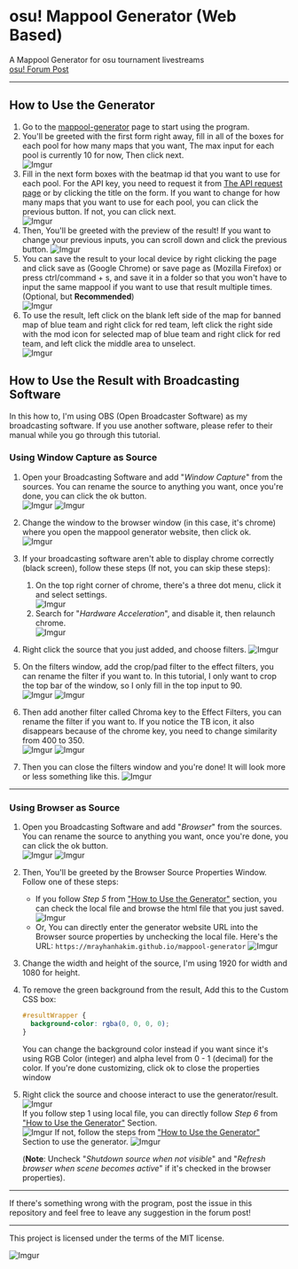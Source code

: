 # osu! Mappool Generator (Web Based)

A Mappool Generator for osu tournament livestreams  
[osu! Forum Post](https://osu.ppy.sh/community/forums/topics/937671)

---

## How to Use the Generator

1. Go to the [mappool-generator](https://sea-mods.github.io/username.github.io/) page to start using the program.
2. You'll be greeted with the first form right away, fill in all of the boxes for each pool for how many maps that you want, The max input for each pool is currently 10 for now, Then click next.  
   ![Imgur](https://i.imgur.com/Ph2zqG1.png "First Form Example")
3. Fill in the next form boxes with the beatmap id that you want to use for each pool. For the API key, you need to request it from [The API request page](https://old.ppy.sh/p/api) or by clicking the title on the form. If you want to change for how many maps that you want to use for each pool, you can click the previous button. If not, you can click next.  
   ![Imgur](https://i.imgur.com/64inYyf.png "Second Form Example")
4. Then, You'll be greeted with the preview of the result! If you want to change your previous inputs, you can scroll down and click the previous button.
   ![Imgur](https://i.imgur.com/QOHv4Ky.png "Result!")
5. You can save the result to your local device by right clicking the page and click save as (Google Chrome) or save page as (Mozilla Firefox) or press ctrl/command + s, and save it in a folder so that you won't have to input the same mappool if you want to use that result multiple times. (Optional, but **Recommended**)  
   ![Imgur](https://i.imgur.com/ao9w1Mz.png "Chrome Context Menu")
6. To use the result, left click on the blank left side of the map for banned map of blue team and right click for red team, left click the right side with the mod icon for selected map of blue team and right click for red team, and left click the middle area to unselect.  
   ![Imgur](https://i.imgur.com/nbNkkCS.gif "Result Demo")

## How to Use the Result with Broadcasting Software

In this how to, I'm using OBS (Open Broadcaster Software) as my broadcasting software. If you use another software, please refer to their manual while you go through this tutorial.

### Using Window Capture as Source

1. Open your Broadcasting Software and add "_Window Capture_" from the sources. You can rename the source to anything you want, once you're done, you can click the ok button.  
   ![Imgur](https://i.imgur.com/wSJAmJD.png "Select the Source")
   ![Imgur](https://i.imgur.com/MbACfqy.png "Create Source Window")
2. Change the window to the browser window (in this case, it's chrome) where you open the mappool generator website, then click ok.  
   ![Imgur](https://i.imgur.com/E4NvqVH.png "Properties for Window Capture")

3. If your broadcasting software aren't able to display chrome correctly (black screen), follow these steps (If not, you can skip these steps):

   1. On the top right corner of chrome, there's a three dot menu, click it and select settings.  
      ![Imgur](https://i.imgur.com/KqpjcBr.png "Chrome Menu")
   2. Search for "_Hardware Acceleration_", and disable it, then relaunch chrome.  
      ![Imgur](https://i.imgur.com/MbOpAPN.png "Chrome Settings")

4. Right click the source that you just added, and choose filters.
   ![Imgur](https://i.imgur.com/YMn5AoH.png "Source Context Menu")
5. On the filters window, add the crop/pad filter to the effect filters, you can rename the filter if you want to. In this tutorial, I only want to crop the top bar of the window, so I only fill in the top input to 90.  
   ![Imgur](https://i.imgur.com/oagCaRM.png "Filters Menu")
   ![Imgur](https://i.imgur.com/IqHFUM2.png "Crop Properties")
6. Then add another filter called Chroma key to the Effect Filters, you can rename the filter if you want to. If you notice the TB icon, it also disappears because of the chrome key, you need to change similarity from 400 to 350.  
   ![Imgur](https://i.imgur.com/blYnLes.png "Filters Menu")
   ![Imgur](https://i.imgur.com/IZPT5ck.png "Chroma Key Properties")
7. Then you can close the filters window and you're done! It will look more or less something like this.
   ![Imgur](https://i.imgur.com/BtCDBfH.png "Final Result!")

---

### Using Browser as Source

1. Open you Broadcasting Software and add "_Browser_" from the sources. You can rename the source to anything you want, once you're done, you can click the ok button.  
   ![Imgur](https://puu.sh/E00v3/a4c999b084.png "Add Browser Source")
   ![Imgur](https://i.imgur.com/m6LBJNV.png "Create Source Window")
2. Then, You'll be greeted by the Browser Source Properties Window. Follow one of these steps:
   - If you follow _Step 5_ from ["How to Use the Generator"](https://github.com/mrayhanhakim/mappool-generator#How-to-Use-the-Generator) section, you can check the local file and browse the html file that you just saved.
     ![Imgur](https://puu.sh/E00v8/c5bbe57129.png "Check local file and Browse File")
   - Or, You can directly enter the generator website URL into the Browser source properties by unchecking the local file. Here's the URL: `https://mrayhanhakim.github.io/mappool-generator`
     ![Imgur](https://i.imgur.com/vjkS4EK.png "Uncheck local file and input the URL")
3. Change the width and height of the source, I'm using 1920 for width and 1080 for height.
4. To remove the green background from the result, Add this to the Custom CSS box:

   ```css
   #resultWrapper {
     background-color: rgba(0, 0, 0, 0);
   }
   ```

   You can change the background color instead if you want since it's using RGB Color (integer) and alpha level from 0 - 1 (decimal) for the color. If you're done customizing, click ok to close the properties window

5. Right click the source and choose interact to use the generator/result.  
   ![Imgur](https://i.imgur.com/GTpXoAb.png?1 "Source Context Menu")  
   If you follow step 1 using local file, you can directly follow _Step 6_ from ["How to Use the Generator"](https://github.com/mrayhanhakim/mappool-generator#How-to-Use-the-Generator) Section.  
   ![Imgur](https://i.imgur.com/UrNgYCZ.png)
   If not, follow the steps from ["How to Use the Generator"](https://github.com/mrayhanhakim/mappool-generator#How-to-Use-the-Generator) Section to use the generator.
   ![Imgur](https://i.imgur.com/XlJzjX2.png "Interact directly with the generator")

   (**Note**: Uncheck "_Shutdown source when not visible_" and "_Refresh browser when scene becomes active_" if it's checked in the browser properties).

---

If there's something wrong with the program, post the issue in this repository and feel free to leave any suggestion in the forum post!

---

This project is licensed under the terms of the MIT license.

![Imgur](https://img.shields.io/badge/License-MIT-yellow.svg "License: MIT")
